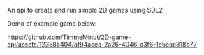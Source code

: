 An api to create and run simple 2D games using SDL2

Demo of example game below:

https://github.com/TimmeMinut/2D-game-api/assets/123585404/af94acea-2a26-4046-a3f6-1e5cac818b77
